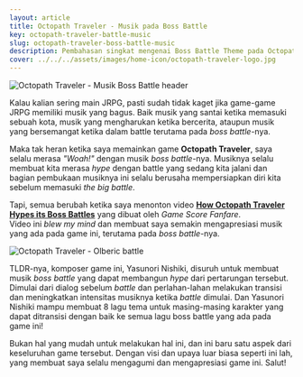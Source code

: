 ```yaml
---
layout: article
title: Octopath Traveler - Musik pada Boss Battle
key: octopath-traveler-battle-music
slug: octopath-traveler-boss-battle-music
description: Pembahasan singkat mengenai Boss Battle Theme pada Octopath Traveler, berdasarkan video YouTube oleh Game Score Fanfare.
cover: ../../../assets/images/home-icon/octopath-traveler-logo.jpg
---
```


![Octopath Traveler - Musik Boss Battle header](../../../assets/images/octopath-traveler-logo.jpg)

Kalau kalian sering main JRPG, pasti sudah tidak kaget jika game-game JRPG memiliki musik yang bagus. Baik musik yang santai ketika memasuki sebuah kota, musik yang mengharukan ketika bercerita, ataupun musik yang bersemangat ketika dalam battle terutama pada _boss battle_-nya.  

Maka tak heran ketika saya memainkan game **Octopath Traveler**, saya selalu merasa _"Woah!"_ dengan musik _boss battle_-nya. Musiknya selalu membuat kita merasa _hype_ dengan battle yang sedang kita jalani dan bagian pembukaan musiknya ini selalu berusaha mempersiapkan diri kita sebelum memasuki  _the big battle_.  

Tapi, semua berubah ketika saya menonton video [**How Octopath Traveler Hypes its Boss Battles**](https://www.youtube.com/watch?v=b7Zc3f8cPnU) yang dibuat oleh _Game Score Fanfare_.  
Video ini _blew my mind_ dan membuat saya semakin mengapresiasi musik yang ada pada game ini, terutama pada _boss battle_-nya.  

![Octopath Traveler - Olberic battle](../../../assets/images/olberic-boss-battle.jpg)

TLDR-nya, komposer game ini, Yasunori Nishiki, disuruh untuk membuat musik _boss battle_ yang dapat membangun _hype_ dari pertarungan tersebut. Dimulai dari dialog sebelum _battle_ dan perlahan-lahan melakukan transisi dan meningkatkan intensitas musiknya ketika _battle_ dimulai. Dan Yasunori Nishiki mampu membuat 8 lagu tema untuk masing-masing karakter yang dapat ditransisi dengan baik ke semua lagu boss battle yang ada pada game ini!

Bukan hal yang mudah untuk melakukan hal ini, dan ini baru satu aspek dari keseluruhan game tersebut. Dengan visi dan upaya luar biasa seperti ini lah, yang membuat saya selalu mengagumi dan mengapresiasi game ini. Salut!